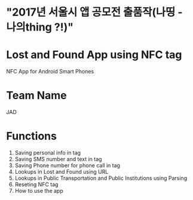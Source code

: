 # "2017년 서울시 앱 공모전 출품작(나띵 - 나의thing ?!)"

# Lost and Found App using NFC tag
NFC App for Android Smart Phones
# Team Name  
JAD
# Functions
1. Saving personal info in tag
2. Saving SMS number and text in tag
3. Saving Phone number for phone call in tag
4. Lookups in Lost and Found using URL
5. Lookups in Public Transportation and Public Institutions using Parsing
6. Reseting NFC tag
7. How to use the app







